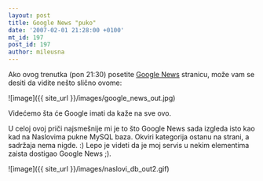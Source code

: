 ```yaml
---
layout: post
title: Google News "puko"
date: '2007-02-01 21:28:00 +0100'
mt_id: 197
post_id: 197
author: mileusna
---
```

Ako ovog trenutka (pon 21:30) posetite [Google News](http://news.google.com) stranicu, može vam se desiti da vidite nešto slično ovome:

![image]({{ site_url }}/images/google_news_out.jpg)

Videćemo šta će Google imati da kaže na sve ovo.

U celoj ovoj priči najsmešnije mi je to što Google News sada izgleda isto kao kad na Naslovima pukne MySQL baza. Okviri kategorija ostanu na strani, a sadržaja nema nigde. :) Lepo je videti da je moj servis u nekim elementima zaista dostigao Google News ;).

![image]({{ site_url }}/images/naslovi_db_out2.gif)

